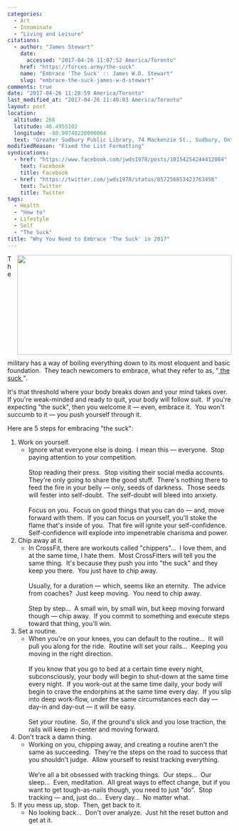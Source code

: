 ```yaml
---
categories:
  - Art
  - Innominate
  - "Living and Leisure"
citations:
  - author: "James Stewart"
    date:
      accessed: "2017-04-26 11:07:52 America/Toronto"
    href: "https://forces.army/the-suck"
    name: "Embrace 'The Suck' :: James W.D. Stewart"
    slug: "embrace-the-suck-james-w-d-stewart"
comments: true
date: "2017-04-26 11:28:59 America/Toronto"
last_modified_at: "2017-04-26 11:40:03 America/Toronto"
layout: post
location:
  altitude: 266
  latitude: 46.4955102
  longitude: -80.99748220000004
  text: "Greater Sudbury Public Library, 74 Mackenzie St., Sudbury, Ontario, P3C 4X8, Canada"
modifiedReason: "Fixed the List Formatting"
syndications:
  - href: "https://www.facebook.com/jwds1978/posts/10154254244412084"
    text: Facebook
    title: Facebook
  - href: "https://twitter.com/jwds1978/status/857256853423763456"
    text: Twitter
    title: Twitter
tags:
  - Health
  - "How to"
  - Lifestyle
  - Self
  - "The Suck"
title: "Why You Need to Embrace 'The Suck' in 2017"
---
```


<img
  alt="" height="224" src="{{ site.uri.assets }}/blog/2017/04/26/why-you-need-to-embrace-the-suck-in-2017/innominate_1_482x224.png"
  style="border: 0px; float: right; margin-bottom: 10px; margin-left: 10px;" width="482" />
<p>
  The military has a way of boiling everything down to its most eloquent and basic foundation.&nbsp; They teach newcomers to embrace, what they refer to as,
  &quot;<a
    href="{{ site.url }}{{ page.url }}#cite-embrace-the-suck-james-w-d-stewart" rel="me" title="Embrace 'The Suck' :: James W.D. Stewart">
    the suck
  </a>&quot;.
</p>
<p>
  It's that threshold where your body breaks down and your mind takes over.&nbsp; If you're weak-minded and ready to quit, your body will follow suit.&nbsp; If
  you're expecting &quot;the suck&quot;, then you welcome it &#8212; even, embrace it.&nbsp; You won't succumb to it &#8212; you push yourself through it.
</p>
<!-- excerptBreak -->
<p>
  Here are 5 steps for embracing &quot;the suck&quot;:
  <ol style="list-style-type: decimal;">
    <li>
      Work on yourself.
      <ul>
        <li>
          Ignore what everyone else is doing.&nbsp; I mean this &#8212; everyone.&nbsp; Stop paying attention to your competition.<br />
          &nbsp;<br />
          Stop reading their press.&nbsp; Stop visiting their social media accounts.&nbsp; They're only going to share the good stuff.&nbsp; There's nothing
          there to feed the fire in your belly &#8212; only, seeds of darkness.&nbsp; Those seeds will fester into self-doubt.&nbsp; The self-doubt will bleed
          into anxiety.<br />
          &nbsp;<br />
          Focus on you.&nbsp; Focus on good things that you can do &#8212; and, move forward with them.&nbsp; If you can focus on yourself, you'll stoke the
          flame that's inside of you.&nbsp; That fire will ignite your self-confidence.&nbsp; Self-confidence will explode into impenetrable charisma and power.
        </li>
      </ul>
    </li>
    <li>
      Chip away at it.
      <ul>
        <li>
          In CrossFit, there are workouts called &quot;chippers&quot;&hellip;&nbsp; I love them, and at the same time, I hate them.&nbsp; Most CrossFitters will
          tell you the same thing.&nbsp; It's because they push you into &quot;the suck&quot; and they keep you there.&nbsp; You just have to chip away.<br />
          &nbsp;<br />
          Usually, for a duration &#8212; which, seems like an eternity.&nbsp; The advice from coaches?&nbsp; Just keep moving.&nbsp; You need to chip
          away.<br />
          &nbsp;<br />
          Step by step&hellip;&nbsp; A small win, by small win, but keep moving forward though &#8212; chip away.&nbsp; If you commit to something and execute
          steps toward that thing, you'll win.
        </li>
      </ul>
    </li>
    <li>
      Set a routine.
      <ul>
        <li>
          When you're on your knees, you can default to the routine&hellip;&nbsp; It will pull you along for the ride.&nbsp; Routine will set your
          rails&hellip;&nbsp; Keeping you moving in the right direction.<br />
          &nbsp;<br />
          If you know that you go to bed at a certain time every night, subconsciously, your body will begin to shut-down at the same time every night.&nbsp; If
          you work-out at the same time daily, your body will begin to crave the endorphins at the same time every day.&nbsp; If you slip into deep work-flow,
          under the same circumstances each day &#8212; day-in and day-out &#8212; it will be easy.<br />
          &nbsp;<br />
          Set your routine.&nbsp; So, if the ground's slick and you lose traction, the rails will keep in-center and moving forward.
        </li>
      </ul>
    </li>
    <li>
      Don't track a damn thing.
      <ul>
        <li>
          Working on you, chipping away, and creating a routine aren't the same as succeeding.&nbsp; They're the steps on the road to success that you shouldn't
          judge.&nbsp; Allow yourself to resist tracking everything.<br />
          &nbsp;<br />
          We're all a bit obsessed with tracking things.&nbsp; Our steps&hellip;&nbsp; Our sleep&hellip;&nbsp; Even, meditation.&nbsp; All great ways to effect
          change, but if you want to get tough-as-nails though, you need to just &quot;do&quot;.&nbsp; Stop tracking &#8212; and, just do&hellip;&nbsp; Every
          day&hellip;&nbsp; No matter what.
        </li>
      </ul>
    </li>
    <li>
      If you mess up, stop.&nbsp; Then, get back to it.
      <ul>
        <li>
          No looking back&hellip;&nbsp; Don't over analyze.&nbsp; Just hit the reset button and get at it.
        </li>
      </ul>
    </li>
  </ol>
</p>
